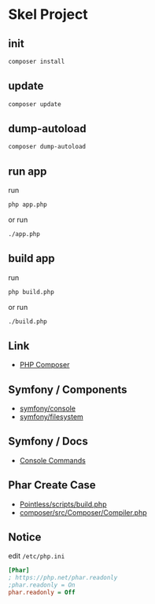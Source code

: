 

# Skel Project




## init

``` sh
composer install
```




## update

``` sh
composer update
```




## dump-autoload

``` sh
composer dump-autoload
```




## run app

run

``` sh
php app.php
```

or run

``` sh
./app.php
```




## build app

run

``` sh
php build.php
```

or run

``` sh
./build.php
```




## Link

* [PHP Composer](https://getcomposer.org/)




## Symfony / Components

* [symfony/console](https://symfony.com/doc/current/components/console.html)
* [symfony/filesystem](https://symfony.com/doc/current/components/filesystem.html)


## Symfony / Docs

* [Console Commands](https://symfony.com/doc/current/console.html)




## Phar Create Case

* [Pointless/scripts/build.php](https://github.com/scarwu/Pointless/blob/master/scripts/build.php)
* [composer/src/Composer/Compiler.php](https://github.com/composer/composer/blob/main/src/Composer/Compiler.php)


## Notice

edit `/etc/php.ini`

``` ini
[Phar]
; https://php.net/phar.readonly
;phar.readonly = On
phar.readonly = Off
```
